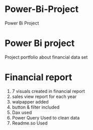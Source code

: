 # Power-Bi-Project
Power Bi Project

# Power Bi project
Project portfolio about financial data set
# Financial report
1. 7 visuals created in financial report
2. sales view report for each year 
3. walpapper added
4. button & filter  included
5. Dax used
6. Power Query Used to clean data
7. Readme.so Used
